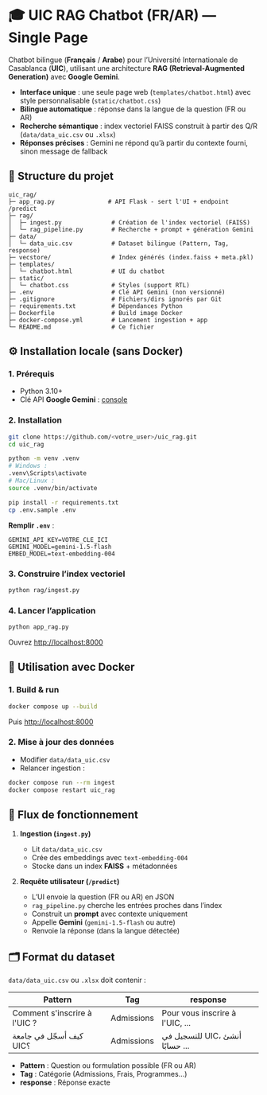 # 🎓 UIC RAG Chatbot (FR/AR) — Single Page

Chatbot bilingue (**Français** / **Arabe**) pour l’Université Internationale de Casablanca (**UIC**), utilisant une architecture **RAG (Retrieval-Augmented Generation)** avec **Google Gemini**.

- **Interface unique** : une seule page web (`templates/chatbot.html`) avec style personnalisable (`static/chatbot.css`)
- **Bilingue automatique** : réponse dans la langue de la question (FR ou AR)
- **Recherche sémantique** : index vectoriel FAISS construit à partir des Q/R (`data/data_uic.csv` ou `.xlsx`)
- **Réponses précises** : Gemini ne répond qu’à partir du contexte fourni, sinon message de fallback

## 📂 Structure du projet

```
uic_rag/
├─ app_rag.py               # API Flask - sert l'UI + endpoint /predict
├─ rag/
│  ├─ ingest.py              # Création de l'index vectoriel (FAISS)
│  └─ rag_pipeline.py        # Recherche + prompt + génération Gemini
├─ data/
│  └─ data_uic.csv           # Dataset bilingue (Pattern, Tag, response)
├─ vecstore/                 # Index générés (index.faiss + meta.pkl)
├─ templates/
│  └─ chatbot.html           # UI du chatbot
├─ static/
│  └─ chatbot.css            # Styles (support RTL)
├─ .env                      # Clé API Gemini (non versionné)
├─ .gitignore                # Fichiers/dirs ignorés par Git
├─ requirements.txt          # Dépendances Python
├─ Dockerfile                # Build image Docker
├─ docker-compose.yml        # Lancement ingestion + app
└─ README.md                 # Ce fichier
```

## ⚙️ Installation locale (sans Docker)

### 1. Prérequis
- Python 3.10+
- Clé API **Google Gemini** : [console](https://makersuite.google.com/app/apikey)

### 2. Installation
```bash
git clone https://github.com/<votre_user>/uic_rag.git
cd uic_rag

python -m venv .venv
# Windows :
.venv\Scripts\activate
# Mac/Linux :
source .venv/bin/activate

pip install -r requirements.txt
cp .env.sample .env
```

**Remplir `.env`** :
```
GEMINI_API_KEY=VOTRE_CLE_ICI
GEMINI_MODEL=gemini-1.5-flash
EMBED_MODEL=text-embedding-004
```

### 3. Construire l’index vectoriel
```bash
python rag/ingest.py
```

### 4. Lancer l’application
```bash
python app_rag.py
```
Ouvrez [http://localhost:8000](http://localhost:8000)

## 🐳 Utilisation avec Docker

### 1. Build & run
```bash
docker compose up --build
```
Puis [http://localhost:8000](http://localhost:8000)

### 2. Mise à jour des données
- Modifier `data/data_uic.csv`
- Relancer ingestion :
```bash
docker compose run --rm ingest
docker compose restart uic_rag
```

## 🔄 Flux de fonctionnement

1. **Ingestion (`ingest.py`)**
   - Lit `data/data_uic.csv`
   - Crée des embeddings avec `text-embedding-004`
   - Stocke dans un index **FAISS** + métadonnées

2. **Requête utilisateur (`/predict`)**
   - L’UI envoie la question (FR ou AR) en JSON
   - `rag_pipeline.py` cherche les entrées proches dans l’index
   - Construit un **prompt** avec contexte uniquement
   - Appelle **Gemini** (`gemini-1.5-flash` ou autre)
   - Renvoie la réponse (dans la langue détectée)

## 🗂 Format du dataset

`data/data_uic.csv` ou `.xlsx` doit contenir :

| Pattern                                | Tag          | response                                       |
|----------------------------------------|--------------|------------------------------------------------|
| Comment s'inscrire à l'UIC ?           | Admissions   | Pour vous inscrire à l'UIC, ...                |
| كيف أسجّل في جامعة UIC؟                | Admissions   | للتسجيل في UIC، أنشئ حسابًا ...                 |

- **Pattern** : Question ou formulation possible (FR ou AR)
- **Tag** : Catégorie (Admissions, Frais, Programmes…)
- **response** : Réponse exacte
